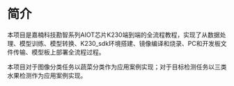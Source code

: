 # 简介
本项目是嘉楠科技勘智系列AIOT芯片K230端到端的全流程教程，实现了从数据处理、模型训练、模型转换、K230_sdk环境搭建、镜像编译和烧录、PC和开发板文件传输、模型板上部署全流程过程。

本项目对于图像分类任务以蔬菜分类作为应用案例实现；对于目标检测任务以三类水果检测作为应用案例实现。
